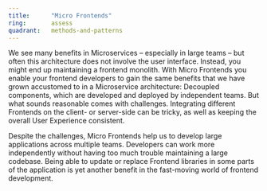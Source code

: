 ```yaml
---
title:      "Micro Frontends"
ring:       assess
quadrant:   methods-and-patterns
---
```


We see many benefits in Microservices – especially in large teams – but often this architecture
does not involve the user interface. Instead, you might end up maintaining a frontend monolith. With Micro Frontends
you enable your frontend developers to gain the same benefits that we have grown accustomed to in a Microservice architecture:
Decoupled components, which are developed and deployed by independent teams. But what sounds reasonable comes with
challenges. Integrating different Frontends on the client- or server-side can be tricky, as well as keeping the overall
User Experience consistent.

Despite the challenges, Micro Frontends help us to develop large applications across multiple teams. Developers can
work more independently without having too much trouble maintaining a large codebase. Being able to update or
replace Frontend libraries in some parts of the application is yet another benefit in the fast-moving world of
frontend development.

